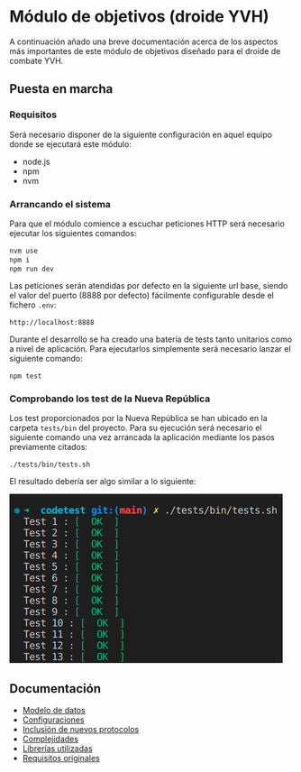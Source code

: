 # Módulo de objetivos (droide YVH)

A continuación añado una breve documentación acerca de los aspectos más importantes de este módulo de objetivos diseñado para el droide de combate YVH.

## Puesta en marcha

### Requisitos

Será necesario disponer de la siguiente configuración en aquel equipo donde se ejecutará este módulo:

- node.js
- npm
- nvm

### Arrancando el sistema

Para que el módulo comience a escuchar peticiones HTTP será necesario ejecutar los siguientes comandos:

```
nvm use
npm i
npm run dev
```

Las peticiones serán atendidas por defecto en la siguiente url base, siendo el valor del puerto (8888 por defecto) fácilmente configurable desde el fichero `.env`:

```
http://localhost:8888
```

Durante el desarrollo se ha creado una batería de tests tanto unitarios como a nivel de aplicación. Para ejecutarlos simplemente será necesario lanzar el siguiente comando:

```
npm test
```

### Comprobando los test de la Nueva República

Los test proporcionados por la Nueva República se han ubicado en la carpeta
`tests/bin` del proyecto. Para su ejecución será necesario el siguiente comando
una vez arrancada la aplicación mediante los pasos previamente citados:

```
./tests/bin/tests.sh
```

El resultado debería ser algo similar a lo siguiente:

![Resultado de la ejecución de los tests de la Nueva República](./doc/images/test_run.png)

## Documentación

* [Modelo de datos](./doc/entities.md)
* [Configuraciones](./doc/configs.md)
* [Inclusión de nuevos protocolos](./doc/new-protocols.md)
* [Complejidades](./doc/complexity.md)
* [Librerías utilizadas](./doc/libraries.md)
* [Requisitos originales](./doc/requirements.pdf)
